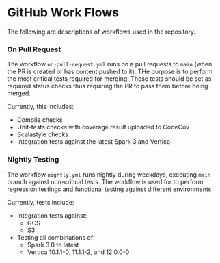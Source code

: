 # GitHub Work Flows
The following are descriptions of workflows used in the repository.

### On Pull Request
The workflow `on-pull-request.yml` runs on a pull requests to `main` (when the PR is created or has content pushed to it).
THe purpose is to perform the most critical tests required for merging. These tests should be set as required status checks 
thus requiring the PR to pass them before being merged. 

Currently, this includes:
* Compile checks
* Unit-tests checks with coverage result uploaded to CodeCov
* Scalastyle checks
* Integration tests against the latest Spark 3 and Vertica

### Nightly Testing
The workflow `nightly.yml` runs nightly during weekdays, executing `main` branch against non-critical tests. The workflow is used for
to perform regression testings and functional testing against different environments.

Currently, tests include:
* Integration tests against:
  * GCS
  * S3
* Testing all combinations of:
  * Spark 3.0 to latest
  * Vertica 10.1.1-0, 11.1.1-2, and 12.0.0-0



